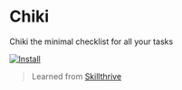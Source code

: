 # Chiki

Chiki the minimal checklist for all your tasks

[![Install](https://deta.space/buttons/dark.svg)](https://deta.space/discovery)

> Learned from [Skillthrive](https://www.youtube.com/watch?v=3MCpUaboF18)
